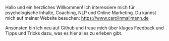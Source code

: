 Hallo und ein herzliches Willkommen! 
Ich interessiere mich für psychologische Inhalte, Coaching, NLP und Online Marketing. Du kannst mich auf meiner Website besuchen: 
https://www.carolinmallmann.de

Ansonsten bin ich neu auf Github und freue mich über kluges Feedback und Tipps und Tricks dazu, was es hier alles zu erleben gibt. 
